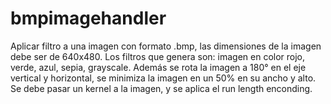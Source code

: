 # bmpimagehandler
Aplicar filtro a una imagen con formato .bmp, las dimensiones de la imagen  debe ser de 640x480. Los filtros que genera son: imagen en color rojo, verde, azul, sepia, grayscale. Además se rota la imagen a 180° en el eje vertical y horizontal, se minimiza la imagen en un 50% en su ancho y alto. Se debe pasar un kernel a la imagen, y se aplica el run length enconding.
